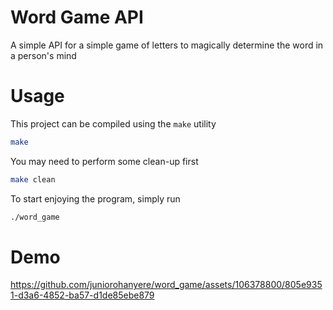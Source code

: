 # Word Game API
A simple API for a simple game of letters to magically determine the word in a person's mind

# Usage
This project can be compiled using the `make` utility
```bash
make
```

You may need to perform some clean-up first
```bash
make clean
```

To start enjoying the program, simply run
```bash
./word_game
```

# Demo
https://github.com/juniorohanyere/word_game/assets/106378800/805e9351-d3a6-4852-ba57-d1de85ebe879

